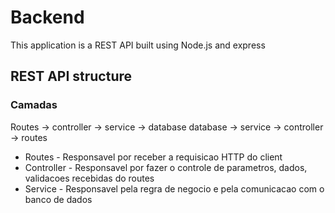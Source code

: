 # Backend

This application is a REST API built using Node.js and express

## REST API structure

### Camadas

Routes -> controller -> service -> database
database -> service -> controller -> routes

- Routes - Responsavel por receber a requisicao HTTP do client
- Controller - Responsavel por fazer o controle de parametros, dados, validacoes recebidas do routes
- Service - Responsavel pela regra de negocio e pela comunicacao com o banco de dados
